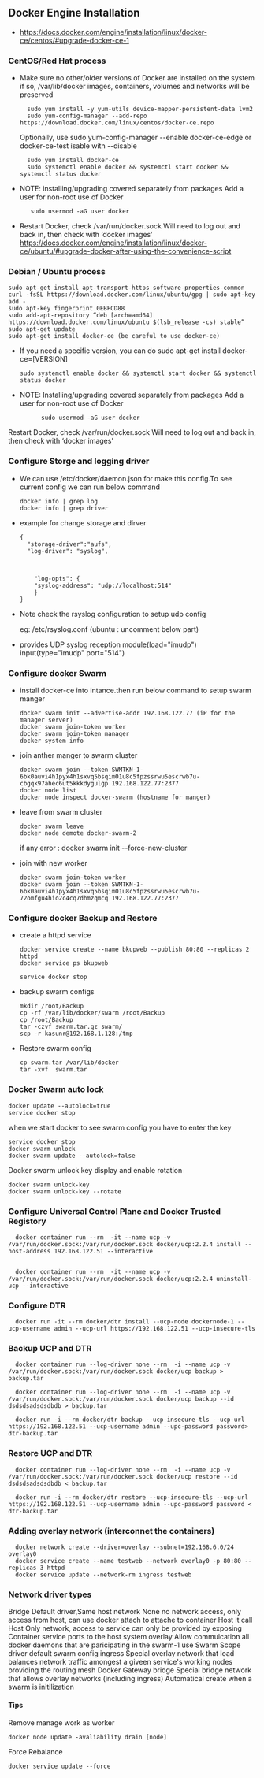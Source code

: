 
## Docker Engine Installation

* https://docs.docker.com/engine/installation/linux/docker-ce/centos/#upgrade-docker-ce-1


### CentOS/Red Hat process

* Make sure no other/older versions of Docker are installed on the system
if so, /var/lib/docker images, containers, volumes and networks will be preserved

        sudo yum install -y yum-utils device-mapper-persistent-data lvm2
        sudo yum-config-manager --add-repo https://download.docker.com/linux/centos/docker-ce.repo

    Optionally, use sudo yum-config-manager --enable docker-ce-edge or docker-ce-test isable with --disable

        sudo yum install docker-ce
        sudo systemctl enable docker && systemctl start docker && systemctl status docker

* NOTE: installing/upgrading covered separately from packages
    Add a user for non-root use of Docker

         sudo usermod -aG user docker
* Restart Docker, check /var/run/docker.sock
     Will need to log out and back in, then check with ‘docker images’
    https://docs.docker.com/engine/installation/linux/docker-ce/ubuntu/#upgrade-docker-after-using-the-convenience-script

### Debian / Ubuntu process
    sudo apt-get install apt-transport-https software-properties-common
    curl -fsSL https://download.docker.com/linux/ubuntu/gpg | sudo apt-key add -
    sudo apt-key fingerprint 0EBFCD88
    sudo add-apt-repository “deb [arch=amd64] https://download.docker.com/linux/ubuntu $(lsb_release -cs) stable”
    sudo apt-get update
    sudo apt-get install docker-ce (be careful to use docker-ce)

*   If you need a specific version, you can do sudo apt-get install docker-
ce=[VERSION]

        sudo systemctl enable docker && systemctl start docker && systemctl
        status docker

* NOTE: Installing/upgrading covered separately from packages
     Add a user for non-root use of Docker

            sudo usermod -aG user docker

Restart Docker, check /var/run/docker.sock
Will need to log out and back in, then check with ‘docker images’

### Configure Storge and logging driver

* We can use /etc/docker/daemon.json for make this config.To see current config we can run below command

      docker info | grep log
      docker info | grep driver

* example for change storage and dirver

      {
        "storage-driver":"aufs",
        "log-driver": "syslog",



          "log-opts": {
          "syslog-address": "udp://localhost:514"
          }
      }

* Note check the rsyslog configuration to setup udp config

    eg: /etc/rsyslog.conf (ubuntu : uncomment below part)

* provides UDP syslog reception
    module(load="imudp")
    input(type="imudp" port="514")

### Configure docker Swarm

* install docker-ce into intance.then run below command to setup swarm manger

      docker swarm init --advertise-addr 192.168.122.77 (iP for the manager server)
      docker swarm join-token worker
      docker swarm join-token manager
      docker system info

* join anther manger to swarm cluster

      docker swarm join --token SWMTKN-1-6bk0auvi4h1pyx4h1sxvq5bsqim01u8c5fpzssrwu5escrwb7u-cbgqk97ahec6ut5kkkdygulgp 192.168.122.77:2377
      docker node list
      docker node inspect docker-swarm (hostname for manger)

* leave from swarm cluster

      docker swarm leave
      docker node demote docker-swarm-2

    if any error : docker swarm init --force-new-cluster   

* join with new worker

      docker swarm join-token worker
      docker swarm join --token SWMTKN-1-6bk0auvi4h1pyx4h1sxvq5bsqim01u8c5fpzssrwu5escrwb7u-72omfgu4hio2c4cq7dhmzqmcq 192.168.122.77:2377


### Configure docker Backup and Restore

* create a httpd service

      docker service create --name bkupweb --publish 80:80 --replicas 2 httpd
      docker service ps bkupweb

      service docker stop

* backup swarm configs

      mkdir /root/Backup
      cp -rf /var/lib/docker/swarm /root/Backup
      cp /root/Backup
      tar -czvf swarm.tar.gz swarm/
      scp -r kasunr@192.168.1.128:/tmp


* Restore swarm config

      cp swarm.tar /var/lib/docker
      tar -xvf  swarm.tar


### Docker Swarm auto lock

    docker update --autolock=true
    service docker stop

when we start docker to see swarm config you have to enter the key

    service docker stop
    docker swarm unlock
    docker swarm update --autolock=false

Docker swarm unlock key display and enable rotation

    docker swarm unlock-key
    docker swarm unlock-key --rotate


### Configure Universal Control Plane and Docker Trusted Registory

      docker container run --rm  -it --name ucp -v /var/run/docker.sock:/var/run/docker.sock docker/ucp:2.2.4 install --host-address 192.168.122.51 --interactive


      docker container run --rm  -it --name ucp -v /var/run/docker.sock:/var/run/docker.sock docker/ucp:2.2.4 uninstall-ucp --interactive

### Configure DTR

      docker run -it --rm docker/dtr install --ucp-node dockernode-1 --ucp-username admin --ucp-url https://192.168.122.51 --ucp-insecure-tls

### Backup UCP and DTR

      docker container run --log-driver none --rm  -i --name ucp -v /var/run/docker.sock:/var/run/docker.sock docker/ucp backup > backup.tar

      docker container run --log-driver none --rm  -i --name ucp -v /var/run/docker.sock:/var/run/docker.sock docker/ucp backup --id dsdsdsadsdsdbdb > backup.tar

      docker run -i --rm docker/dtr backup --ucp-insecure-tls --ucp-url https://192.168.122.51 --ucp-username admin --upc-password password> dtr-backup.tar

### Restore UCP and DTR

      docker container run --log-driver none --rm  -i --name ucp -v /var/run/docker.sock:/var/run/docker.sock docker/ucp restore --id dsdsdsadsdsdbdb < backup.tar

      docker run -i --rm docker/dtr restore --ucp-insecure-tls --ucp-url https://192.168.122.51 --ucp-username admin --upc-password password <  dtr-backup.tar


### Adding overlay network (interconnet the containers)

      docker network create --driver=overlay --subnet=192.168.6.0/24 overlay0
      docker service create --name testweb --network overlay0 -p 80:80 --replicas 3 httpd
      docker service update --network-rm ingress testweb

### Network driver types

Bridge
  Default driver,Same host network
None
  no network access, only access from host, can use docker attach to attache to container
Host
  it call Host Only network, access to service can only be provided by exposing Container service ports to the host system
overlay
  Allow commuication all docker daemons that are paricipating in the swarm-1
  use Swarm Scope driver
  default swarm config
ingress
  Special overlay network that load balances network traffic amongest a giveen service's working nodes
  providing the routing mesh
Docker Gateway bridge
  Special bridge network that allows overlay networks (including ingress)
  Automatical create when a swarm is initilization 

#### Tips

Remove manage work as worker

    docker node update -avaliability drain [node]

Force Rebalance

    docker service update --force
